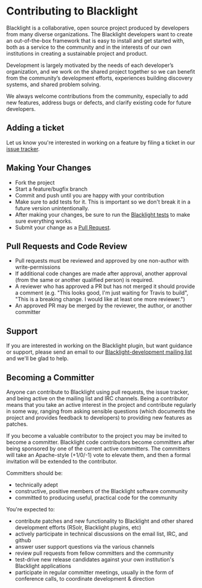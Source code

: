 # Contributing to Blacklight

Blacklight is a collaborative, open source project produced by developers from many diverse  organizations. The Blacklight developers want to create an out-of-the-box framework that is easy to install and get started with, both as a service to the community and in the interests of our own institutions in creating a sustainable project and product.

Development is largely motivated by the needs of each developer’s organization, and we work on the shared project together so we can benefit from the community’s development efforts, experiences building discovery systems, and shared problem solving.

We always welcome contributions from the community, especially to add new features, address bugs or defects, and clarify existing code for future developers.

## Adding a ticket
Let us know you're interested in working on a feature by filing a ticket in our [issue tracker](https://github.com/projectblacklight/blacklight/issues).

## Making Your Changes

* Fork the project
* Start a feature/bugfix branch
* Commit and push until you are happy with your contribution
* Make sure to add tests for it. This is important so we don't break it in a future version unintentionally.
* After making your changes, be sure to run the [Blacklight tests](https://github.com/projectblacklight/blacklight/wiki/testing) to make sure everything works.
* Submit your change as a [Pull Request](https://help.github.com/en/articles/about-pull-requests).

## Pull Requests and Code Review
- Pull requests must be reviewed and approved by one non-author with write-permissions
- If additional code changes are made after approval, another approval (from the same or another qualified person) is required.
- A reviewer who has approved a PR but has not merged it should provide a comment (e.g. "This looks good, I'm just waiting for Travis to build", "This is a breaking change. I would like at least one more reviewer.")
- An approved PR may be merged by the reviewer, the author, or another committer

## Support
If you are interested in working on the Blacklight plugin, but want guidance or support, please send an email to our [Blacklight-development mailing list](http://groups.google.com/group/blacklight-development) and we'll be glad to help.

## Becoming a Committer

Anyone can contribute to Blacklight using pull requests, the issue tracker, and being active on the mailing list and IRC channels. Being a contributor means that you take an active interest in the project and contribute regularly in some way, ranging from asking sensible questions (which documents the project and provides feedback to developers) to providing new features as patches.

If you become a valuable contributor to the project you may be invited to become a committer.  Blacklight code contributors become committers after being sponsored by one of the current active committers.  The committers will take an Apache-style (+1/0/-1) vote to elevate them, and then a formal invitation will be extended to the contributor.

Committers should be:

- technically adept
- constructive, positive members of the Blacklight software community
- committed to producing useful, practical code for the community

You're expected to:

- contribute patches and new functionality to Blacklight and other shared development efforts (RSolr, Blacklight plugins, etc)
- actively participate in technical discussions on the email list, IRC, and github
- answer user support questions via the various channels
- review pull requests from fellow committers and the community
- test-drive new release candidates against your own institution's Blacklight applications
- participate in regular committer meetings, usually in the form of conference calls, to coordinate development & direction
